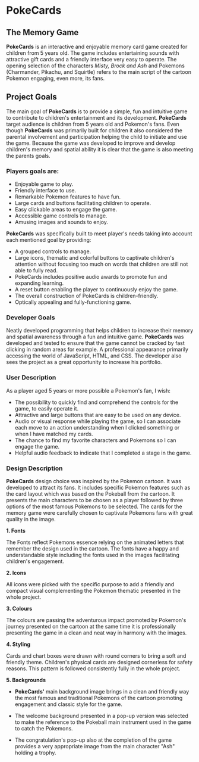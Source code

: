 # PokeCards

## The Memory Game

**PokeCards** is an interactive and enjoyable memory card game created for children from 5 years old. The game includes entertaining sounds with attractive gift cards and a friendly interface very easy to operate. The opening selection of the characters *Misty, Brock and Ash* and Pokemons (Charmander, Pikachu, and Squirtle) refers to the main script of the cartoon Pokemon engaging, even more, its fans.

## **Project Goals**

The main goal of **PokeCards** is to provide a simple, fun and intuitive game to contribute to children's entertainment and its development. **PokeCards** target audience is children from 5 years old and Pokemon's fans. Even though **PokeCards** was primarily built for children it also considered the parental involvement and participation helping the child to initiate and use the game. Because the game was developed to improve and develop children's memory and spatial ability it is clear that the game is also meeting the parents goals.

### **Players goals are**:

- Enjoyable game to play.
- Friendly interface to use.
- Remarkable Pokemon features to have fun.
- Large cards and buttons facilitating children to operate.
- Easy clickable areas to engage the game.
- Accessible game controls to manage.
- Amusing images and sounds to enjoy.

**PokeCards** was specifically built to meet player's needs taking into account each mentioned goal by providing:

- A grouped controls to manage.  
- Large icons, thematic and colorful buttons to captivate children's attention without focusing too much on words that children are still not able to fully read.
- PokeCards includes positive audio awards to promote fun and expanding learning.
- A reset button enabling the player to continuously enjoy the game.
- The overall construction of PokeCards is children-friendly.
- Optically appealing and fully-functioning game.

### **Developer Goals**

Neatly developed programming that helps children to increase their memory and spatial awareness through a fun and intuitive game. **PokeCards** was developed and tested to ensure that the game cannot be cracked by fast clicking in random areas for example. A professional appearance primarily accessing the world of JavaScript, HTML, and CSS. The developer also sees the project as a great opportunity to increase his portfolio.

### **User Description**

As a player aged 5 years or more possible a Pokemon's fan, I wish:

- The possibility to quickly find and comprehend the controls for the game, to easily operate it.
- Attractive and large buttons that are easy to be used on any device.
- Audio or visual response while playing the game, so I can associate each move to an action understanding when I clicked something or when I have matched my cards.
- The chance to find my favorite characters and Pokemons so I can engage the game.
- Helpful audio feedback to indicate that I completed a stage in the game.

### **Design Description**

**PokeCards** design choice was inspired by the Pokemon cartoon. It was developed to attract its fans. It includes specific Pokemon features such as the card layout which was based on the Pokeball from the cartoon. It presents the main characters to be chosen as a player followed by three options of the most famous Pokemons to be selected. The cards for the memory game were carefully chosen to captivate Pokemons fans with great quality in the image.

**1. Fonts**

The Fonts reflect Pokemons essence relying on the animated letters that remember the design used in the cartoon. The fonts have a happy and understandable style including the fonts used in the images facilitating children's engagement.

**2. Icons**

All icons were picked with the specific purpose to add a friendly and compact visual complementing the Pokemon thematic presented in the whole project.

**3. Colours**

The colours are passing the adventurous impact promoted by Pokemon's journey presented on the cartoon at the same time it is professionally presenting the game in a clean and neat way in harmony with the images.

**4. Styling**

Cards and chart boxes were drawn with round corners to bring a soft and friendly theme. Children's physical cards are designed cornerless for safety reasons. This pattern is followed consistently fully in the whole project.

**5. Backgrounds**

- **PokeCards'** main background image brings in a clean and friendly way the most famous and traditional Pokemons of the cartoon promoting engagement and classic style for the game.

- The welcome background presented in a pop-up version was selected to make the reference to the Pokeball main instrument used in the game to catch the Pokemons.

- The congratulation's pop-up also at the completion of the game provides a very appropriate image from the main character "Ash" holding a trophy.
